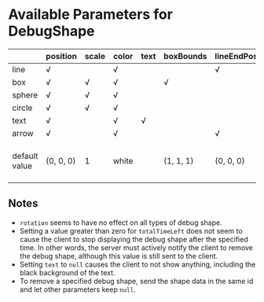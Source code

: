 # Available Parameters for DebugShape

|               | position  | scale | color | text | boxBounds | lineEndPosition | arrowHeadLength | arrowHeadRadius | segments                             |
|---------------|-----------|-------|-------|------|-----------|-----------------|-----------------|-----------------|--------------------------------------|
| line          | √         |       | √     |      |           | √               |                 |                 |                                      |
| box           | √         | √     | √     |      | √         |                 |                 |                 |                                      |
| sphere        | √         | √     | √     |      |           |                 |                 |                 | √                                    |
| circle        | √         | √     | √     |      |           |                 |                 |                 | √                                    |
| text          | √         |       | √     | √    |           |                 |                 |                 |                                      |
| arrow         | √         |       | √     |      |           | √               | √               | √               | √                                    |
| default value | (0, 0, 0) | 1     | white |      | (1, 1, 1) | (0, 0, 0)       | 1               | 0.5             | 20 for circle/sphere and 4 for arrow |

## Notes

- `rotation` seems to have no effect on all types of debug shape.
- Setting a value greater than zero for `totalTimeLeft` does not seem to cause the client to stop displaying the debug shape after the specified time. 
In other words, the server must actively notify the client to remove the debug shape, although this value is still sent to the client.
- Setting `text` to `null` causes the client to not show anything, including the black background of the text.
- To remove a specified debug shape, send the shape data in the same id and let other parameters keep `null`.
